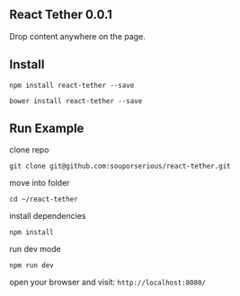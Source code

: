 ## React Tether 0.0.1

Drop content anywhere on the page.

## Install

`npm install react-tether --save`

`bower install react-tether --save`

## Run Example

clone repo

`git clone git@github.com:souporserious/react-tether.git`

move into folder

`cd ~/react-tether`

install dependencies

`npm install`

run dev mode

`npm run dev`

open your browser and visit: `http://localhost:8080/`